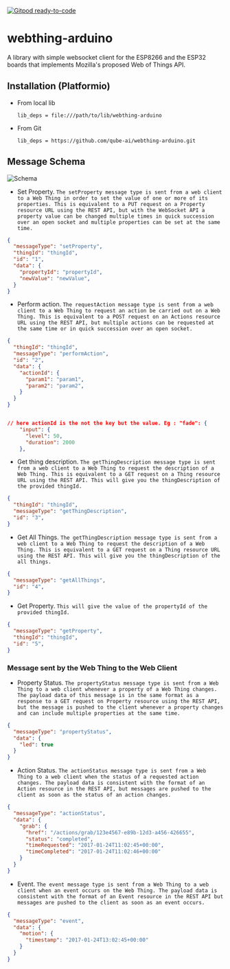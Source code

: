 [![Gitpod ready-to-code](https://img.shields.io/badge/Gitpod-ready--to--code-blue?logo=gitpod)](https://gitpod.io/#https://github.com/qube-ai/webthing-arduino)

webthing-arduino
================

A library with simple websocket client for the ESP8266 and the ESP32 boards that implements Mozilla's proposed Web of Things API.


## Installation (Platformio)
 - From local lib
    ```
    lib_deps = file:///path/to/lib/webthing-arduino
    ```
  - From Git
    ```
    lib_deps = https://github.com/qube-ai/webthing-arduino.git
    ```

  <!-- Schema 
  1. Get Property
  2. Set Property
  3. Get Action Queue
  4. Set Action Queue
  5. Get Event Queue
  6. Get All Properties
  7. Get All Actions
  8. Get All Events
  9. Get Full thing description
  -->


## Message Schema
![Schema](https://img.shields.io/badge/Schema-Qube%20Things-blue.svg)

- Set Property. `The setProperty message type is sent from a web client to a Web Thing in order to set the value of one or more of its properties. This is equivalent to a PUT request on a Property resource URL using the REST API, but with the WebSocket API a property value can be changed multiple times in quick succession over an open socket and multiple properties can be set at the same time.`
```json
{
  "messageType": "setProperty",
  "thingId": "thingId",
  "id": "1",
  "data": {
    "propertyId": "propertyId",
    "newValue": "newValue",
  }
}
```

- Perform action.
`The requestAction message type is sent from a web client to a Web Thing to request an action be carried out on a Web Thing. This is equivalent to a POST request on an Actions resource URL using the REST API, but multiple actions can be requested at the same time or in quick succession over an open socket.`
```json
{
  "thingId": "thingId",
  "messageType": "performAction",
  "id": "2",
  "data": {
    "actionId": { 
      "param1": "param1",
      "param2": "param2",
    }
  }
}


// here actionId is the not the key but the value. Eg : "fade": {
    "input": {
      "level": 50,
      "duration": 2000
    },

```

- Get thing description. `The getThingDescription message type is sent from a web client to a Web Thing to request the description of a Web Thing. This is equivalent to a GET request on a Thing resource URL using the REST API. This will give you the thingDescription of the provided thingId.`
```json
{
  "thingId": "thingId",
  "messageType": "getThingDescription",
  "id": "3",
}
```

- Get All Things. `The getThingDescription message type is sent from a web client to a Web Thing to request the description of a Web Thing. This is equivalent to a GET request on a Thing resource URL using the REST API. This will give you the thingDescription of the all things.`
```json
{
  "messageType": "getAllThings",
  "id": "4",
}
```

- Get Property. `This will give the value of the propertyId of the provided thingId.`
```json
{
  "messageType": "getProperty",
  "thingId": "thingId",
  "id": "5", 
}
```

### Message sent by the Web Thing to the Web Client

- Property Status. `The propertyStatus message type is sent from a Web Thing to a web client whenever a property of a Web Thing changes. The payload data of this message is in the same format as a response to a GET request on Property resource using the REST API, but the message is pushed to the client whenever a property changes and can include multiple properties at the same time.`
```json
{
  "messageType": "propertyStatus",
  "data": {
    "led": true
  }
}
```

- Action Status. `The actionStatus message type is sent from a Web Thing to a web client when the status of a requested action changes. The payload data is consistent with the format of an Action resource in the REST API, but messages are pushed to the client as soon as the status of an action changes.`
```json
{
  "messageType": "actionStatus",
  "data": {
    "grab": {
      "href": "/actions/grab/123e4567-e89b-12d3-a456-426655",
      "status": "completed",
      "timeRequested": "2017-01-24T11:02:45+00:00",
      "timeCompleted": "2017-01-24T11:02:46+00:00"
    }
  }
}
```

- Event. `The event message type is sent from a Web Thing to a web client when an event occurs on the Web Thing. The payload data is consistent with the format of an Event resource in the REST API but messages are pushed to the client as soon as an event occurs.`
```json
{
  "messageType": "event",
  "data": {
    "motion": {
      "timestamp": "2017-01-24T13:02:45+00:00"
    }
  }
}
```